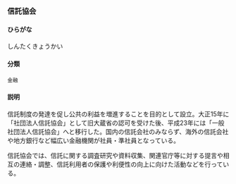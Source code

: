 <div style="display:none;">

## [あ行](securities-terms?id=あ行)
## [か行](securities-terms?id=か行)
## [さ行](securities-terms?id=さ行)

</div>

### 信託協会

#### ひらがな

しんたくきょうかい

#### 分類

`金融`

#### 説明

信託制度の発達を促し公共の利益を増進することを目的として設立。大正15年に「社団法人信託協会」として旧大蔵省の認可を受けた後、平成23年には「一般社団法人信託協会」へと移行した。国内の信託会社のみならず、海外の信託会社や地方銀行など幅広い金融機関が社員・準社員となっている。
 
信託協会では、信託に関する調査研究や資料収集、関連官庁等に対する提言や相互の連絡・調整、信託利用者の保護や利便性の向上に向けた活動などを行っている。

<div style="display:none;">

## [た行](securities-terms?id=た行)
## [な行](securities-terms?id=な行)
## [は行](securities-terms?id=は行)
## [ま行](securities-terms?id=ま行)
## [や行](securities-terms?id=や行)
## [ら行](securities-terms?id=ら行)
## [わ行](securities-terms?id=わ行)
## [英数字・記号](securities-terms?id=英数字・記号)

</div>

